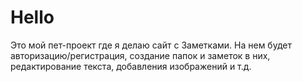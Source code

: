 # Hello

Это мой пет-проект где я делаю сайт с Заметками. На нем будет авторизацию/регистрация, создание папок и заметок в них, редактирование текста, добавления изображений и т.д.
